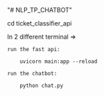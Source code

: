 "# NLP_TP_CHATBOT" 

cd ticket_classifier_api

In 2 different terminal =>

    run the fast api:

        uvicorn main:app --reload

    run the chatbot:
        
        python chat.py



